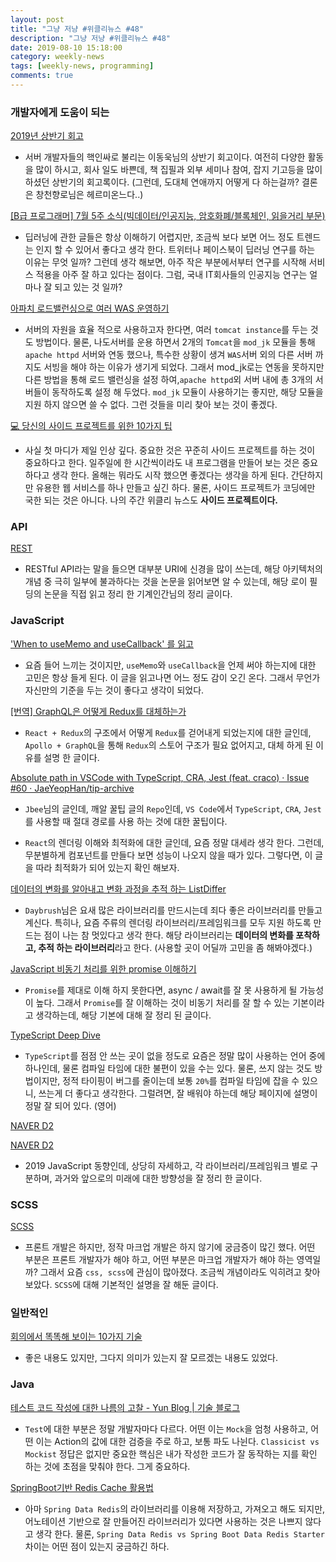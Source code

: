 ```yaml
---
layout: post
title: "그냥 저냥 #위클리뉴스 #48"
description: "그냥 저냥 #위클리뉴스 #48"
date: 2019-08-10 15:18:00
category: weekly-news
tags: [weekly-news, programming]
comments: true
---
```


### 개발자에게 도움이 되는

[2019년 상반기 회고](https://jojoldu.tistory.com/436)

  - 서버 개발자들의 핵인싸로 불리는 이동욱님의 상반기 회고이다. 여전히 다양한 활동을 많이 하시고, 회사 일도 바쁜데, 책 집필과 외부 세미나 참여, 잡지 기고등을 많이 하셨던 상반기의 회고록이다. (그런데, 도대체 연애까지 어떻게 다 하는걸까? 결론은 창천향로님은 헤르미온느다..)

[[B급 프로그래머] 7월 5주 소식(빅데이터/인공지능, 암호화폐/블록체인, 읽을거리 부문)](http://jhrogue.blogspot.com/2019/08/b-7-5_5.html)

  - 딥러닝에 관한 글들은 항상 이해하기 어렵지만, 조금씩 보다 보면 어느 정도 트렌드는 인지 할 수 있어서 좋다고 생각 한다. 트위터나 페이스북이 딥러닝 연구를 하는 이유는 무엇 일까? 그런데 생각 해보면, 아주 작은 부분에서부터 연구를 시작해 서비스 적용을 아주 잘 하고 있다는 점이다. 그럼, 국내 IT회사들의 인공지능 연구는 얼마나 잘 되고 있는 것 일까?

[아파치 로드밸런싱으로 여러 WAS 운영하기](https://taetaetae.github.io/2019/08/04/apache-load-balancing/)

  - 서버의 자원을 효율 적으로 사용하고자 한다면, 여러 `tomcat instance`를 두는 것도 방법이다. 물론, 나도서버를 운용 하면서 2개의 `Tomcat`을 `mod_jk` 모듈을 통해 `apache httpd` 서버와 연동 했으나, 특수한 상황이 생겨 `WAS`서버 외의 다른 서버 까지도 서빙을 해야 하는 이유가 생기게 되었다. 그래서 mod_jk로는 연동을 못하지만 다른 방법을 통해 로드 밸런싱을 설정 하여,`apache httpd`외 서버 내에 총 3개의 서버들이 동작하도록 설정 해 두었다. `mod_jk` 모듈이 사용하기는 좋지만, 해당 모듈을 지원 하지 않으면 쓸 수 없다. 그런 것들을 미리 찾아 보는 것이 좋겠다.

[💻 당신의 사이드 프로젝트를 위한 10가지 팁](https://velog.io/@chris/10-tips-for-starting-and-creating-side-projects)

  - 사실 첫 마디가 제일 인상 깊다. 중요한 것은 꾸준히 사이드 프로젝트를 하는 것이 중요하다고 한다. 일주일에 한 시간씩이라도 내 프로그램을 만들어 보는 것은 중요하다고 생각 한다. 올해는 뭐라도 시작 했으면 좋겠다는 생각을 하게 된다. 간단하지만 유용한 웹 서비스를 하나 만들고 싶긴 하다. 물론, 사이드 프로젝트가 코딩에만 국한 되는 것은 아니다. 나의 주간 위클리 뉴스도 **사이드 프로젝트이다.**

### API

[REST](https://johngrib.github.io/wiki/REST/)

  - RESTful API라는 말을 들으면 대부분 URI에 신경을 많이 쓰는데, 해당 아키텍처의 개념 중 극히 일부에 불과하다는 것을 논문을 읽어보면 알 수 있는데, 해당 로이 필딩의 논문을 직접 읽고 정리 한 기계인간님의 정리 글이다.

### JavaScript

['When to useMemo and useCallback' 를 읽고](https://rinae.dev/posts/review-when-to-usememo-and-usecallback)

  - 요즘 들어 느끼는 것이지만, `useMemo`와 `useCallback`을 언제 써야 하는지에 대한 고민은 항상 들게 된다. 이 글을 읽고나면 어느 정도 감이 오긴 온다. 그래서 무언가 자신만의 기준을 두는 것이 좋다고 생각이 되었다.

[[번역] GraphQL은 어떻게 Redux를 대체하는가](https://medium.com/@minsangk/%EB%B2%88%EC%97%AD-graphql%EC%9D%80-%EC%96%B4%EB%96%BB%EA%B2%8C-redux%EB%A5%BC-%EB%8C%80%EC%B2%B4%ED%95%98%EB%8A%94%EA%B0%80-81548967697)

  - `React + Redux`의 구조에서 어떻게 `Redux`를 걷어내게 되었는지에 대한 글인데, `Apollo + GraphQL`을 통해 `Redux`의 스토어 구조가 필요 없어지고, 대체 하게 된 이유를 설명 한 글이다.

[Absolute path in VSCode with TypeScript, CRA, Jest (feat. craco) · Issue #60 · JaeYeopHan/tip-archive](https://github.com/JaeYeopHan/tip-archive/issues/60)

  - `Jbee`님의 글인데, 깨알 꿀팁 글의 `Repo`인데, `VS Code`에서 `TypeScript`, `CRA`, `Jest`를 사용할 때 절대 경로를 사용 하는 것에 대한 꿀팁이다.

[](https://medium.com/vingle-tech-blog/react-%EB%A0%8C%EB%8D%94%EB%A7%81-%EC%9D%B4%ED%95%B4%ED%95%98%EA%B8%B0-f255d6569849)

  - `React`의 렌더링 이해와 최적화에 대한 글인데, 요즘 정말 대세라 생각 한다. 그런데, 무분별하게 컴포넌트를 만들다 보면 성능이 나오지 않을 때가 있다. 그렇다면, 이 글을 따라 최적화가 되어 있는지 확인 해보자.

[데이터의 변화를 알아내고 변화 과정을 추적 하는 ListDiffer](https://medium.com/naver-fe-platform/%EB%8D%B0%EC%9D%B4%ED%84%B0%EC%9D%98-%EB%B3%80%ED%99%94%EB%A5%BC-%EC%95%8C%EC%95%84%EB%82%B4%EA%B3%A0-%EB%B3%80%ED%99%94-%EA%B3%BC%EC%A0%95%EC%9D%84-%EC%B6%94%EC%A0%81-%ED%95%98%EB%8A%94-listdiffer-9c3f1d770542)

  - `Daybrush`님은 요새 많은 라이브러리를 만드시는데 죄다 좋은 라이브러리를 만들고 계신다. 특히나, 요즘 주류의 렌더링 라이브러리/프레임워크를 모두 지원 하도록 만드는 점이 나는 참 멋있다고 생각 한다. 해당 라이브러리는 **데이터의 변화를 포착하고, 추적 하는 라이브러리**라고 한다. (사용할 곳이 어딜까 고민을 좀 해봐야겠다.)

[JavaScript 비동기 처리를 위한 promise 이해하기](https://velog.io/@cyranocoding/2019-08-02-1808-%EC%9E%91%EC%84%B1%EB%90%A8-5hjytwqpqj)

  - `Promise`를 제대로 이해 하지 못한다면, async / await를 잘 못 사용하게 될 가능성이 높다. 그래서 `Promise`를 잘 이해하는 것이 비동기 처리를 잘 할 수 있는 기본이라고 생각하는데, 해당 기본에 대해 잘 정리 된 글이다.

[TypeScript Deep Dive](https://basarat.gitbooks.io/typescript/content/)

  - `TypeScript`를 점점 안 쓰는 곳이 없을 정도로 요즘은 정말 많이 사용하는 언어 중에 하나인데, 물론 컴파일 타임에 대한 불편이 있을 수는 있다. 물론, 쓰지 않는 것도 방법이지만, 정적 타이핑이 버그를 줄이는데 보통 `20%`를 컴파일 타임에 잡을 수 있으니, 쓰는게 더 좋다고 생각한다. 그럴려면, 잘 배워야 하는데 해당 페이지에 설명이 정말 잘 되어 있다.  (영어)

[NAVER D2](https://d2.naver.com/helloworld/0145894)

[NAVER D2](https://d2.naver.com/helloworld/2108442)

  - 2019 JavaScript 동향인데, 상당히 자세하고, 각 라이브러리/프레임워크 별로 구분하며, 과거와 앞으로의 미래에 대한 방향성을 잘 정리 한 글이다.

### SCSS

[SCSS](https://velog.io/@psm8873/SCSS)

  - 프론트 개발은 하지만, 정작 마크업 개발은 하지 않기에 궁금증이 많긴 했다. 어떤 부분은 프론트 개발자가 해야 하고, 어떤 부분은 마크업 개발자가 해야 하는 영역일까? 그래서 요즘 `css, scss`에 관심이 많아졌다. 조금씩 개념이라도 익히려고 찾아보았다. `SCSS`에 대해 기본적인 설명을 잘 해둔 글이다.

### 일반적인

[회의에서 똑똑해 보이는 10가지 기술](https://brunch.co.kr/@jumjan/391)

  - 좋은 내용도 있지만, 그다지 의미가 있는지 잘 모르겠는 내용도 있었다.

### Java

[테스트 코드 작성에 대한 나름의 고찰 - Yun Blog | 기술 블로그](https://cheese10yun.github.io/spring-about-test/)

  - `Test`에 대한 부분은 정말 개발자마다 다르다. 어떤 이는 `Mock`을 엄청 사용하고, 어떤 이는 Action의 값에 대한 검증을 주로 하고, 보통 파도 나뉜다. `Classicist vs Mockist` 정답은 없지만 중요한 핵심은 내가 작성한 코드가 잘 동작하는 지를 확인 하는 것에 초점을 맞춰야 한다. 그게 중요하다.

[SpringBoot기반 Redis Cache 활용법](https://medium.com/@yongkyu.jang/%EC%9A%B0%EB%A6%AC%EA%B0%80-%EC%84%9C%EB%B9%84%EC%8A%A4%EB%A5%BC-%EA%B0%9C%EB%B0%9C%ED%95%A0-%EB%95%8C-%EB%B0%B1%EC%95%A4%EB%93%9C-%EC%98%81%EC%97%AD%EC%97%90%EC%84%9C-cache%EB%A5%BC-%EC%A0%81%EA%B7%B9%EC%A0%81%EC%9C%BC%EB%A1%9C-%EC%82%AC%EC%9A%A9%ED%95%98%EA%B2%8C-%EB%90%98%EB%A9%B4-%EC%83%9D%EA%B0%81%ED%96%88%EB%8D%98%EA%B2%83-%EB%B3%B4%EB%8B%A4-%EB%8D%94-%EB%93%9C%EB%9D%BC%EB%A7%88%ED%8B%B1%ED%95%9C-%EC%84%9C%EB%B9%84%EC%8A%A4-%EC%84%B1%EB%8A%A5-%EA%B0%9C%EC%84%A0%EC%9D%84-%EA%B0%80%EC%A0%B8%EC%98%AC-%EC%88%98-%EC%9E%88%EB%8B%A4-%EA%B3%A0-%EC%83%9D%EA%B0%81%ED%95%9C%EB%8B%A4-98ab99adfd69)

  - 아마 `Spring Data Redis`의 라이브러리를 이용해 저장하고, 가져오고 해도 되지만, 어노테이션 기반으로 잘 만들어진 라이브러리가 있다면 사용하는 것은 나쁘지 않다고 생각 한다. 물론, `Spring Data Redis vs Spring Boot Data Redis Starter` 차이는 어떤 점이 있는지 궁금하긴 하다.

